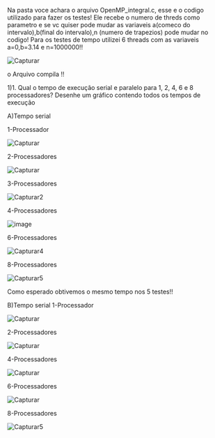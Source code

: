 Na pasta voce achara o arquivo OpenMP_integral.c, esse e o codigo utilizado para fazer os testes!
Ele recebe o numero de threds como parametro e se vc quiser pode mudar as variaveis a(comeco do intervalo),b(final do intervalo),n (numero de trapezios) pode mudar no codigo!
Para os testes de tempo utilizei 6 threads com as variaveis a=0,b=3.14 e n=1000000!!

![Capturar](https://github.com/chesco502/Computa-o-paralela/assets/97119222/64746830-9f63-4f54-a0eb-82cc587c45d1)

o Arquivo compila !!

1)1. Qual o tempo de execução serial e paralelo para 1, 2, 4, 6 e 8 processadores? Desenhe um gráfico contendo todos os tempos de execução

A)Tempo serial

1-Processador

![Capturar](https://github.com/chesco502/Computa-o-paralela/assets/97119222/ace05c3c-b6f7-4deb-8059-390b4a7c930d)

2-Processadores
      
![Capturar](https://github.com/chesco502/Computa-o-paralela/assets/97119222/ace05c3c-b6f7-4deb-8059-390b4a7c930d)

3-Processadores
      
![Capturar2](https://github.com/chesco502/Computa-o-paralela/assets/97119222/eb493796-4107-462e-b140-07d917110970)

4-Processadores
      
![image](https://github.com/chesco502/Computa-o-paralela/assets/97119222/f79d8c0d-d762-4c58-8549-33374c1362ce)


6-Processadores
      
![Capturar4](https://github.com/chesco502/Computa-o-paralela/assets/97119222/57973896-766f-4f90-a750-c494d39dd27f)

8-Processadores
      
![Capturar5](https://github.com/chesco502/Computa-o-paralela/assets/97119222/6daa4d60-c965-40c1-a00e-1080a0a971cc)

Como esperado obtivemos o mesmo tempo nos 5 testes!!

B)Tempo serial
1-Processador
      
![Capturar](https://github.com/chesco502/Computa-o-paralela/assets/97119222/851e78a5-df2e-4953-9d78-aa2fba5e4901)


2-Processadores
      
![Capturar](https://github.com/chesco502/Computa-o-paralela/assets/97119222/b11b02ac-61dc-4171-a02b-96fe39ceb0f6)



4-Processadores
      
![Capturar](https://github.com/chesco502/Computa-o-paralela/assets/97119222/55f9f6c6-e796-44bc-86c6-dfe3e45e95be)




6-Processadores

      
![Capturar](https://github.com/chesco502/Computa-o-paralela/assets/97119222/a67ffa39-f723-4055-a247-4121f75d3d38)



8-Processadores
      
![Capturar5](https://github.com/chesco502/Computa-o-paralela/assets/97119222/f4e2fafa-9514-4394-9be3-e6766281deb7)

      








